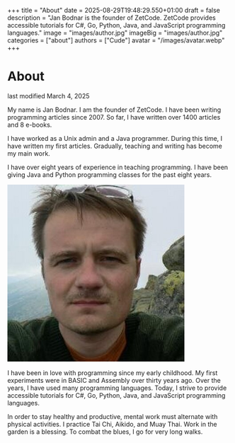 +++
title = "About"
date = 2025-08-29T19:48:29.550+01:00
draft = false
description = "Jan Bodnar is the founder of ZetCode. ZetCode provides accessible tutorials for C#, Go,  Python, Java, and JavaScript programming languages."
image = "images/author.jpg"
imageBig = "images/author.jpg"
categories = ["about"]
authors = ["Cude"]
avatar = "/images/avatar.webp"
+++

# About

last modified March 4, 2025

My name is Jan Bodnar. I am the founder of ZetCode. I have been writing
programming articles since 2007. So far, I have written over 1400 articles and 8
e-books.

I have worked as a Unix admin and a Java programmer. During this time, I have 
written my first articles. Gradually, teaching and writing has become my main 
work.

I have over eight years of experience in teaching programming. I have been 
giving Java and Python programming classes for the past eight years.

![author.jpg](images/author.jpg)

I have been in love with programming since my early childhood. My first
experiments were in BASIC and Assembly over thirty years ago. Over the years, I
have used many programming languages. Today, I strive to provide accessible
tutorials for C#, Go, Python, Java, and JavaScript programming languages.

In order to stay healthy and productive, mental work must alternate with
physical activities. I practice Tai Chi, Aikido, and Muay Thai. Work in the
garden is a blessing. To combat the blues, I go for very long walks.